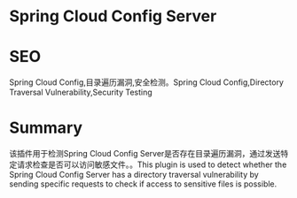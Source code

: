 # Spring Cloud Config Server
# SEO
Spring Cloud Config,目录遍历漏洞,安全检测。Spring Cloud Config,Directory Traversal Vulnerability,Security Testing
# Summary
该插件用于检测Spring Cloud Config Server是否存在目录遍历漏洞，通过发送特定请求检查是否可以访问敏感文件。。This plugin is used to detect whether the Spring Cloud Config Server has a directory traversal vulnerability by sending specific requests to check if access to sensitive files is possible.
